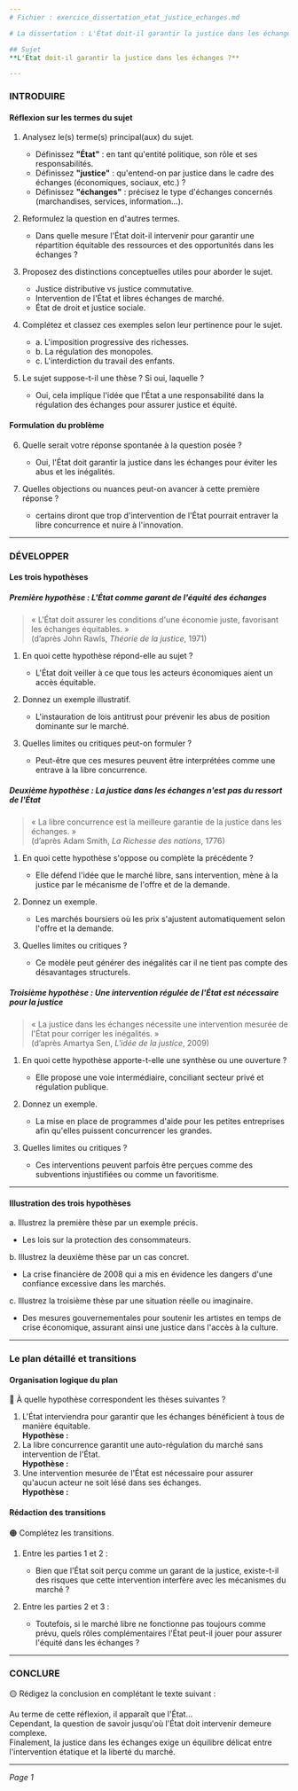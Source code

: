 ```yaml
---
# Fichier : exercice_dissertation_etat_justice_echanges.md

# La dissertation : L'État doit-il garantir la justice dans les échanges ?

## Sujet
**L'État doit-il garantir la justice dans les échanges ?**

---
```


### INTRODUIRE

#### Réflexion sur les termes du sujet

1. Analysez le(s) terme(s) principal(aux) du sujet.  
   - Définissez **"État"** : en tant qu'entité politique, son rôle et ses responsabilités.
   - Définissez **"justice"** : qu'entend-on par justice dans le cadre des échanges (économiques, sociaux, etc.) ?
   - Définissez **"échanges"** : précisez le type d'échanges concernés (marchandises, services, information...).

2. Reformulez la question en d'autres termes.  
   - Dans quelle mesure l'État doit-il intervenir pour garantir une répartition équitable des ressources et des opportunités dans les échanges ?

3. Proposez des distinctions conceptuelles utiles pour aborder le sujet.  
   - Justice distributive vs justice commutative.
   - Intervention de l'État et libres échanges de marché.
   - État de droit et justice sociale.

4. Complétez et classez ces exemples selon leur pertinence pour le sujet.  
   - a. L'imposition progressive des richesses.  
   - b. La régulation des monopoles.  
   - c. L'interdiction du travail des enfants.

5. Le sujet suppose-t-il une thèse ? Si oui, laquelle ?  
   - Oui, cela implique l'idée que l'État a une responsabilité dans la régulation des échanges pour assurer justice et équité.

#### Formulation du problème

6. Quelle serait votre réponse spontanée à la question posée ?  
   - Oui, l'État doit garantir la justice dans les échanges pour éviter les abus et les inégalités.

7. Quelles objections ou nuances peut-on avancer à cette première réponse ?  
   - certains diront que trop d'intervention de l'État pourrait entraver la libre concurrence et nuire à l'innovation.

---

### DÉVELOPPER

#### Les trois hypothèses

##### Première hypothèse : L'État comme garant de l'équité des échanges

> « L'État doit assurer les conditions d'une économie juste, favorisant les échanges équitables. »  
> (d’après John Rawls, *Théorie de la justice*, 1971)

1. En quoi cette hypothèse répond-elle au sujet ?  
   - L'État doit veiller à ce que tous les acteurs économiques aient un accès équitable.

2. Donnez un exemple illustratif.  
   - L'instauration de lois antitrust pour prévenir les abus de position dominante sur le marché.

3. Quelles limites ou critiques peut-on formuler ?  
   - Peut-être que ces mesures peuvent être interprétées comme une entrave à la libre concurrence.

##### Deuxième hypothèse : La justice dans les échanges n'est pas du ressort de l'État

> « La libre concurrence est la meilleure garantie de la justice dans les échanges. »  
> (d’après Adam Smith, *La Richesse des nations*, 1776)

1. En quoi cette hypothèse s'oppose ou complète la précédente ?  
   - Elle défend l'idée que le marché libre, sans intervention, mène à la justice par le mécanisme de l'offre et de la demande.

2. Donnez un exemple.  
   - Les marchés boursiers où les prix s'ajustent automatiquement selon l'offre et la demande.

3. Quelles limites ou critiques ?  
   - Ce modèle peut générer des inégalités car il ne tient pas compte des désavantages structurels.

##### Troisième hypothèse : Une intervention régulée de l'État est nécessaire pour la justice

> « La justice dans les échanges nécessite une intervention mesurée de l'État pour corriger les inégalités. »  
> (d’après Amartya Sen, *L'idée de la justice*, 2009)

1. En quoi cette hypothèse apporte-t-elle une synthèse ou une ouverture ?  
   - Elle propose une voie intermédiaire, conciliant secteur privé et régulation publique.

2. Donnez un exemple.  
   - La mise en place de programmes d'aide pour les petites entreprises afin qu'elles puissent concurrencer les grandes.

3. Quelles limites ou critiques ?  
   - Ces interventions peuvent parfois être perçues comme des subventions injustifiées ou comme un favoritisme.

---

#### Illustration des trois hypothèses

a. Illustrez la première thèse par un exemple précis.  
   - Les lois sur la protection des consommateurs.

b. Illustrez la deuxième thèse par un cas concret.  
   - La crise financière de 2008 qui a mis en évidence les dangers d'une confiance excessive dans les marchés.

c. Illustrez la troisième thèse par une situation réelle ou imaginaire.  
   - Des mesures gouvernementales pour soutenir les artistes en temps de crise économique, assurant ainsi une justice dans l'accès à la culture.

---

### Le plan détaillé et transitions

#### Organisation logique du plan

🔴 À quelle hypothèse correspondent les thèses suivantes ?

1. L'État interviendra pour garantir que les échanges bénéficient à tous de manière équitable.  
   **Hypothèse :**
2. La libre concurrence garantit une auto-régulation du marché sans intervention de l'État.  
   **Hypothèse :**
3. Une intervention mesurée de l'État est nécessaire pour assurer qu'aucun acteur ne soit lésé dans ses échanges.  
   **Hypothèse :**

#### Rédaction des transitions

🟠 Complétez les transitions.

1. Entre les parties 1 et 2 :  
   - Bien que l'État soit perçu comme un garant de la justice, existe-t-il des risques que cette intervention interfère avec les mécanismes du marché ?
   
2. Entre les parties 2 et 3 :  
   - Toutefois, si le marché libre ne fonctionne pas toujours comme prévu, quels rôles complémentaires l'État peut-il jouer pour assurer l'équité dans les échanges ?

---

### CONCLURE

🟡 Rédigez la conclusion en complétant le texte suivant :

Au terme de cette réflexion, il apparaît que l'État…  
Cependant, la question de savoir jusqu'où l'État doit intervenir demeure complexe.  
Finalement, la justice dans les échanges exige un équilibre délicat entre l'intervention étatique et la liberté du marché.

--- 

*Page 1*